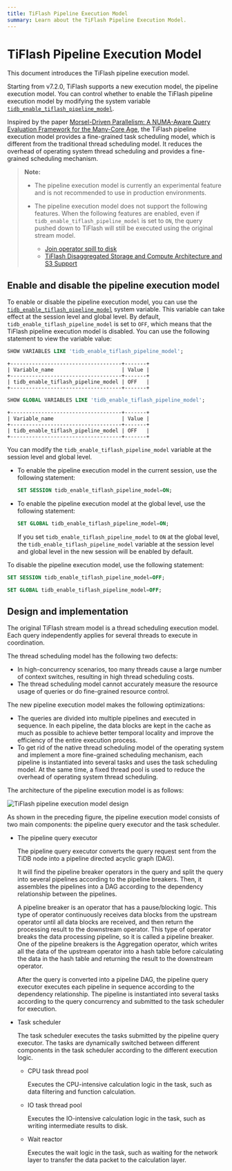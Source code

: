 ```yaml
---
title: TiFlash Pipeline Execution Model
summary: Learn about the TiFlash Pipeline Execution Model.
---
```


# TiFlash Pipeline Execution Model

This document introduces the TiFlash pipeline execution model.

Starting from v7.2.0, TiFlash supports a new execution model, the pipeline execution model. You can control whether to enable the TiFlash pipeline execution model by modifying the system variable [`tidb_enable_tiflash_pipeline_model`](/system-variables.md#tidb_enable_tiflash_pipeline_model-new-in-v720).

Inspired by the paper [Morsel-Driven Parallelism: A NUMA-Aware Query Evaluation Framework for the Many-Core Age](https://dl.acm.org/doi/10.1145/2588555.2610507), the TiFlash pipeline execution model provides a fine-grained task scheduling model, which is different from the traditional thread scheduling model. It reduces the overhead of operating system thread scheduling and provides a fine-grained scheduling mechanism.

> **Note:**
>
> - The pipeline execution model is currently an experimental feature and is not recommended to use in production environments.
> - The pipeline execution model does not support the following features. When the following features are enabled, even if `tidb_enable_tiflash_pipeline_model` is set to `ON`, the query pushed down to TiFlash will still be executed using the original stream model.
>
>     - [Join operator spill to disk](/system-variables.md#tidb_max_bytes_before_tiflash_external_join-new-in-v700)
>     - [TiFlash Disaggregated Storage and Compute Architecture and S3 Support](/tiflash/tiflash-disaggregated-and-s3.md)

## Enable and disable the pipeline execution model

To enable or disable the pipeline execution model, you can use the [`tidb_enable_tiflash_pipeline_model`](/system-variables.md#tidb_enable_tiflash_pipeline_model-new-in-v720) system variable. This variable can take effect at the session level and global level. By default, `tidb_enable_tiflash_pipeline_model` is set to `OFF`, which means that the TiFlash pipeline execution model is disabled. You can use the following statement to view the variable value:

```sql
SHOW VARIABLES LIKE 'tidb_enable_tiflash_pipeline_model';
```

```
+------------------------------------+-------+
| Variable_name                      | Value |
+------------------------------------+-------+
| tidb_enable_tiflash_pipeline_model | OFF   |
+------------------------------------+-------+
```

```sql
SHOW GLOBAL VARIABLES LIKE 'tidb_enable_tiflash_pipeline_model';
```

```
+------------------------------------+-------+
| Variable_name                      | Value |
+------------------------------------+-------+
| tidb_enable_tiflash_pipeline_model | OFF   |
+------------------------------------+-------+
```

You can modify the `tidb_enable_tiflash_pipeline_model` variable at the session level and global level.

- To enable the pipeline execution model in the current session, use the following statement:

    ```sql
    SET SESSION tidb_enable_tiflash_pipeline_model=ON;
    ```

- To enable the pipeline execution model at the global level, use the following statement:

    ```sql
    SET GLOBAL tidb_enable_tiflash_pipeline_model=ON;
    ```

    If you set `tidb_enable_tiflash_pipeline_model` to `ON` at the global level, the `tidb_enable_tiflash_pipeline_model` variable at the session level and global level in the new session will be enabled by default.

To disable the pipeline execution model, use the following statement:

```sql
SET SESSION tidb_enable_tiflash_pipeline_model=OFF;
```

```sql
SET GLOBAL tidb_enable_tiflash_pipeline_model=OFF;
```

## Design and implementation

The original TiFlash stream model is a thread scheduling execution model. Each query independently applies for several threads to execute in coordination.

The thread scheduling model has the following two defects:

- In high-concurrency scenarios, too many threads cause a large number of context switches, resulting in high thread scheduling costs.
- The thread scheduling model cannot accurately measure the resource usage of queries or do fine-grained resource control.

The new pipeline execution model makes the following optimizations:

- The queries are divided into multiple pipelines and executed in sequence. In each pipeline, the data blocks are kept in the cache as much as possible to achieve better temporal locality and improve the efficiency of the entire execution process.
- To get rid of the native thread scheduling model of the operating system and implement a more fine-grained scheduling mechanism, each pipeline is instantiated into several tasks and uses the task scheduling model. At the same time, a fixed thread pool is used to reduce the overhead of operating system thread scheduling.

The architecture of the pipeline execution model is as follows:

![TiFlash pipeline execution model design](https://download.pingcap.com/images/docs/tiflash/tiflash-pipeline-model.png)

As shown in the preceding figure, the pipeline execution model consists of two main components: the pipeline query executor and the task scheduler.

- The pipeline query executor

    The pipeline query executor converts the query request sent from the TiDB node into a pipeline directed acyclic graph (DAG).

    It will find the pipeline breaker operators in the query and split the query into several pipelines according to the pipeline breakers. Then, it assembles the pipelines into a DAG according to the dependency relationship between the pipelines.

    A pipeline breaker is an operator that has a pause/blocking logic. This type of operator continuously receives data blocks from the upstream operator until all data blocks are received, and then return the processing result to the downstream operator. This type of operator breaks the data processing pipeline, so it is called a pipeline breaker. One of the pipeline breakers is the Aggregation operator, which writes all the data of the upstream operator into a hash table before calculating the data in the hash table and returning the result to the downstream operator.

    After the query is converted into a pipeline DAG, the pipeline query executor executes each pipeline in sequence according to the dependency relationship. The pipeline is instantiated into several tasks according to the query concurrency and submitted to the task scheduler for execution.

- Task scheduler

    The task scheduler executes the tasks submitted by the pipeline query executor. The tasks are dynamically switched between different components in the task scheduler according to the different execution logic.

    - CPU task thread pool

        Executes the CPU-intensive calculation logic in the task, such as data filtering and function calculation.

    - IO task thread pool

        Executes the IO-intensive calculation logic in the task, such as writing intermediate results to disk.

    - Wait reactor

        Executes the wait logic in the task, such as waiting for the network layer to transfer the data packet to the calculation layer.
